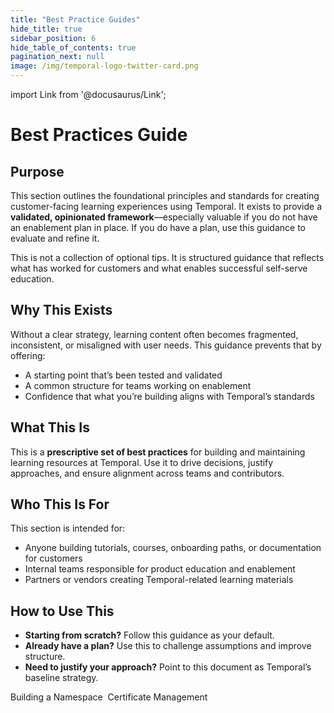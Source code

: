 ```yaml
---
title: "Best Practice Guides"
hide_title: true
sidebar_position: 6
hide_table_of_contents: true
pagination_next: null
image: /img/temporal-logo-twitter-card.png
---
```


import Link from '@docusaurus/Link';

# Best Practices Guide

## Purpose

This section outlines the foundational principles and standards for creating customer-facing learning experiences using Temporal. It exists to provide a **validated, opinionated framework**—especially valuable if you do not have an enablement plan in place. If you do have a plan, use this guidance to evaluate and refine it.

This is not a collection of optional tips. It is structured guidance that reflects what has worked for customers and what enables successful self-serve education.

## Why This Exists

Without a clear strategy, learning content often becomes fragmented, inconsistent, or misaligned with user needs. This guidance prevents that by offering:
- A starting point that’s been tested and validated
- A common structure for teams working on enablement
- Confidence that what you’re building aligns with Temporal’s standards

## What This Is
This is a **prescriptive set of best practices** for building and maintaining learning resources at Temporal. Use it to drive decisions, justify approaches, and ensure alignment across teams and contributors.

## Who This Is For
This section is intended for:
- Anyone building tutorials, courses, onboarding paths, or documentation for customers
- Internal teams responsible for product education and enablement
- Partners or vendors creating Temporal-related learning materials

## How to Use This
- **Starting from scratch?** Follow this guidance as your default.
- **Already have a plan?** Use this to challenge assumptions and improve structure.
- **Need to justify your approach?** Point to this document as Temporal’s baseline strategy.

<Link className="button button--primary" to="building_a_namespace/">Building a Namespace</Link>&nbsp;
<Link className="button button--primary" to="certificate_management">Certificate Management</Link>&nbsp;